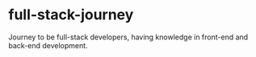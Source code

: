 # full-stack-journey
Journey to be full-stack developers, having knowledge in front-end and back-end development.
